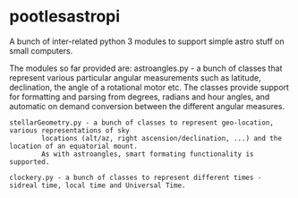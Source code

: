 # pootlesastropi
A bunch of inter-related python 3 modules to support simple astro stuff on small computers.

The modules so far provided are:
    astroangles.py - a bunch of classes that represent various particular angular measurements such as
            latitude, declination, the angle of a rotational motor etc. The classes provide support for
            formatting and parsing from degrees, radians and hour angles, and automatic on demand 
            conversion between the different angular measures.

    stellarGeometry.py - a bunch of classes to represent geo-location, various representations of sky
            locations (alt/az, right ascension/declination, ...) and the location of an equatorial mount.
            As with astroangles, smart formating functionality is supported.

    clockery.py - a bunch of classes to represent different times - sidreal time, local time and Universal Time.
    
